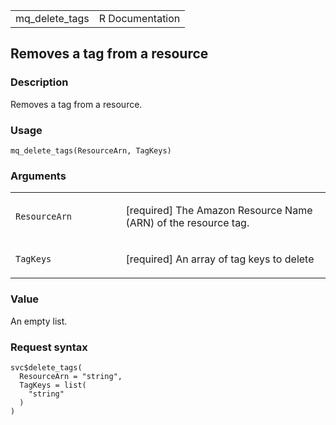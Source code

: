 <table style="width: 100%;">
<tbody>
<tr class="odd">
<td>mq_delete_tags</td>
<td style="text-align: right;">R Documentation</td>
</tr>
</tbody>
</table>

## Removes a tag from a resource

### Description

Removes a tag from a resource.

### Usage

    mq_delete_tags(ResourceArn, TagKeys)

### Arguments

<table>
<colgroup>
<col style="width: 35%" />
<col style="width: 65%" />
</colgroup>
<tbody>
<tr class="odd">
<td><code id="mq_delete_tags_:_ResourceArn">ResourceArn</code></td>
<td><p>[required] The Amazon Resource Name (ARN) of the resource
tag.</p></td>
</tr>
<tr class="even">
<td><code id="mq_delete_tags_:_TagKeys">TagKeys</code></td>
<td><p>[required] An array of tag keys to delete</p></td>
</tr>
</tbody>
</table>

### Value

An empty list.

### Request syntax

    svc$delete_tags(
      ResourceArn = "string",
      TagKeys = list(
        "string"
      )
    )
